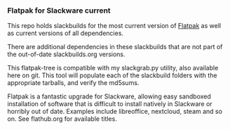 ### Flatpak for Slackware current

This repo holds slackbuilds for the most current version of [Flatpak](https://flatpak.org/) as well as current versions of all dependencies.

There are additional dependencies in these slackbuilds that are not part of the out-of-date slackbuilds.org versions.

This flatpak-tree is compatible with my slackgrab.py utility, also available here on git.  This tool will populate each of the slackbuild folders with the appropriate tarballs, and verify the md5sums.

Flatpak is a fantastic upgrade for Slackware, allowing easy sandboxed installation of software that is difficult to install natively in Slackware or horribly out of date.  Examples include libreoffice, nextcloud, steam and so on. See flathub.org for available titles.
